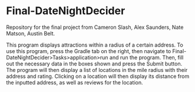 # Final-DateNightDecider
Repository for the final project from Cameron Slash, Alex Saunders, Nate Matson, Austin Belt.

This program displays attractions within a radius of a certain address. To use this program, press the Gradle tab on the right, then navigate to
Final-DateNightDecider>Tasks>application>run and run the program. Then, fill out the necessary data in the boxes shown and press the Submit button.
The program will then display a list of locations in the mile radius with their address and rating.
Clicking on a location will then display its distance from the inputted address, as well as reviews for the location.
